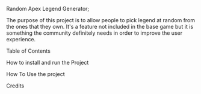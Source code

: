 Random Apex Legend Generator;

The purpose of this project is to allow people to pick legend at random from the ones that they own. It's a feature not included in the base game but it is something the community definitely needs in order to improve the user experience.

Table of Contents

How to install and run the Project

How To Use the project

Credits